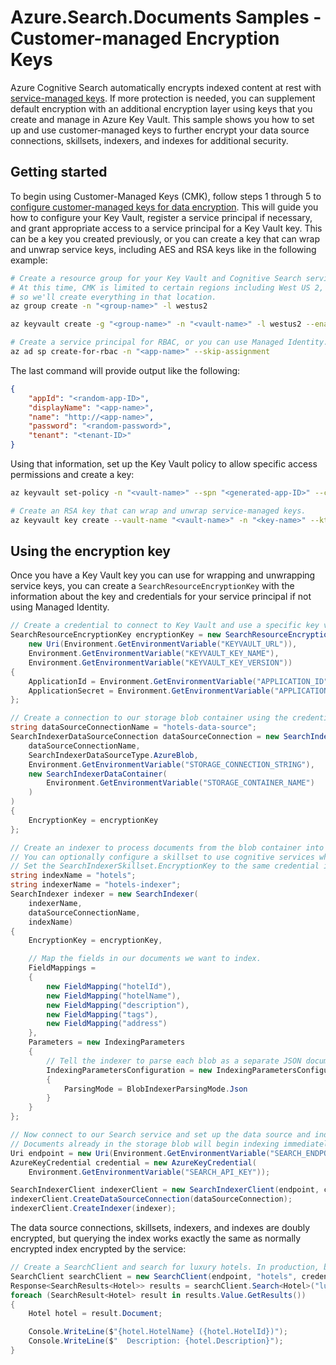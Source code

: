 # Azure.Search.Documents Samples - Customer-managed Encryption Keys

Azure Cognitive Search automatically encrypts indexed content at rest with [service-managed keys](https://docs.microsoft.com/azure/security/fundamentals/encryption-atrest#azure-encryption-at-rest-components). If more protection is needed, you can supplement default encryption with an additional encryption layer using keys that you create and manage in Azure Key Vault. This sample shows you how to set up and use customer-managed keys to further encrypt your data source connections, skillsets, indexers, and indexes for additional security.

## Getting started

To begin using Customer-Managed Keys (CMK), follow steps 1 through 5 to [configure customer-managed keys for data encryption](https://docs.microsoft.com/azure/search/search-security-manage-encryption-keys). This will guide you how to configure your Key Vault, register a service principal if necessary, and grant appropriate access to a service principal for a Key Vault key. This can be a key you created previously, or you can create a key that can wrap and unwrap service keys, including AES and RSA keys like in the following example:

```bash
# Create a resource group for your Key Vault and Cognitive Search service.
# At this time, CMK is limited to certain regions including West US 2,
# so we'll create everything in that location.
az group create -n "<group-name>" -l westus2

az keyvault create -g "<group-name>" -n "<vault-name>" -l westus2 --enable-purge-protection

# Create a service principal for RBAC, or you can use Managed Identity.
az ad sp create-for-rbac -n "<app-name>" --skip-assignment
```

The last command will provide output like the following:

```json
{
    "appId": "<random-app-ID>",
    "displayName": "<app-name>",
    "name": "http://<app-name>",
    "password": "<random-password>",
    "tenant": "<tenant-ID>"
}
```

Using that information, set up the Key Vault policy to allow specific access permissions and create a key:

```bash
az keyvault set-policy -n "<vault-name>" --spn "<generated-app-ID>" --certificate-permissions get --key-permissions get wrapKey unwrapKey --secret-permissions get

# Create an RSA key that can wrap and unwrap service-managed keys.
az keyvault key create --vault-name "<vault-name>" -n "<key-name>" --kty rsa --size 2048 --expires "<Y-m-d'T'H:M:S'Z'>" --ops wrapKey unwrapKey
```

## Using the encryption key

Once you have a Key Vault key you can use for wrapping and unwrapping service keys, you can create a `SearchResourceEncryptionKey` with the information about the key and credentials for your service principal if not using Managed Identity.

```C# Snippet:Azure_Search_Tests_Sample06_EncryptedIndex_CreateDoubleEncryptedIndex_Index
// Create a credential to connect to Key Vault and use a specific key version created previously.
SearchResourceEncryptionKey encryptionKey = new SearchResourceEncryptionKey(
    new Uri(Environment.GetEnvironmentVariable("KEYVAULT_URL")),
    Environment.GetEnvironmentVariable("KEYVAULT_KEY_NAME"),
    Environment.GetEnvironmentVariable("KEYVAULT_KEY_VERSION"))
{
    ApplicationId = Environment.GetEnvironmentVariable("APPLICATION_ID"),
    ApplicationSecret = Environment.GetEnvironmentVariable("APPLICATION_SECRET"),
};

// Create a connection to our storage blob container using the credential.
string dataSourceConnectionName = "hotels-data-source";
SearchIndexerDataSourceConnection dataSourceConnection = new SearchIndexerDataSourceConnection(
    dataSourceConnectionName,
    SearchIndexerDataSourceType.AzureBlob,
    Environment.GetEnvironmentVariable("STORAGE_CONNECTION_STRING"),
    new SearchIndexerDataContainer(
        Environment.GetEnvironmentVariable("STORAGE_CONTAINER_NAME")
    )
)
{
    EncryptionKey = encryptionKey
};

// Create an indexer to process documents from the blob container into the index.
// You can optionally configure a skillset to use cognitive services when processing documents.
// Set the SearchIndexerSkillset.EncryptionKey to the same credential if you use a skillset.
string indexName = "hotels";
string indexerName = "hotels-indexer";
SearchIndexer indexer = new SearchIndexer(
    indexerName,
    dataSourceConnectionName,
    indexName)
{
    EncryptionKey = encryptionKey,

    // Map the fields in our documents we want to index.
    FieldMappings =
    {
        new FieldMapping("hotelId"),
        new FieldMapping("hotelName"),
        new FieldMapping("description"),
        new FieldMapping("tags"),
        new FieldMapping("address")
    },
    Parameters = new IndexingParameters
    {
        // Tell the indexer to parse each blob as a separate JSON document.
        IndexingParametersConfiguration = new IndexingParametersConfiguration
        {
            ParsingMode = BlobIndexerParsingMode.Json
        }
    }
};

// Now connect to our Search service and set up the data source and indexer.
// Documents already in the storage blob will begin indexing immediately.
Uri endpoint = new Uri(Environment.GetEnvironmentVariable("SEARCH_ENDPOINT"));
AzureKeyCredential credential = new AzureKeyCredential(
    Environment.GetEnvironmentVariable("SEARCH_API_KEY"));

SearchIndexerClient indexerClient = new SearchIndexerClient(endpoint, credential);
indexerClient.CreateDataSourceConnection(dataSourceConnection);
indexerClient.CreateIndexer(indexer);
```

The data source connections, skillsets, indexers, and indexes are doubly encrypted, but querying the index works exactly the same as normally encrypted index encrypted by the service:

```C# Snippet:Azure_Search_Tests_Sample06_EncryptedIndex_CreateDoubleEncryptedIndex_Query
// Create a SearchClient and search for luxury hotels. In production, be sure to use the query key.
SearchClient searchClient = new SearchClient(endpoint, "hotels", credential);
Response<SearchResults<Hotel>> results = searchClient.Search<Hotel>("luxury hotels");
foreach (SearchResult<Hotel> result in results.Value.GetResults())
{
    Hotel hotel = result.Document;

    Console.WriteLine($"{hotel.HotelName} ({hotel.HotelId})");
    Console.WriteLine($"  Description: {hotel.Description}");
}
```
